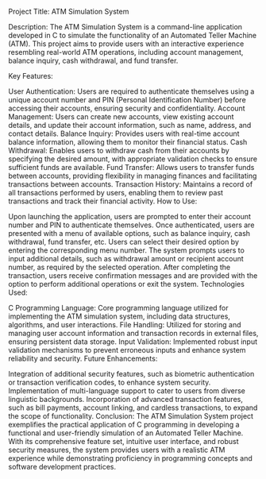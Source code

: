 Project Title: ATM Simulation System

Description:
The ATM Simulation System is a command-line application developed in C to simulate the functionality of an Automated Teller Machine (ATM). This project aims to provide users with an interactive experience resembling real-world ATM operations, including account management, balance inquiry, cash withdrawal, and fund transfer.

Key Features:

User Authentication: Users are required to authenticate themselves using a unique account number and PIN (Personal Identification Number) before accessing their accounts, ensuring security and confidentiality.
Account Management: Users can create new accounts, view existing account details, and update their account information, such as name, address, and contact details.
Balance Inquiry: Provides users with real-time account balance information, allowing them to monitor their financial status.
Cash Withdrawal: Enables users to withdraw cash from their accounts by specifying the desired amount, with appropriate validation checks to ensure sufficient funds are available.
Fund Transfer: Allows users to transfer funds between accounts, providing flexibility in managing finances and facilitating transactions between accounts.
Transaction History: Maintains a record of all transactions performed by users, enabling them to review past transactions and track their financial activity.
How to Use:

Upon launching the application, users are prompted to enter their account number and PIN to authenticate themselves.
Once authenticated, users are presented with a menu of available options, such as balance inquiry, cash withdrawal, fund transfer, etc.
Users can select their desired option by entering the corresponding menu number.
The system prompts users to input additional details, such as withdrawal amount or recipient account number, as required by the selected operation.
After completing the transaction, users receive confirmation messages and are provided with the option to perform additional operations or exit the system.
Technologies Used:

C Programming Language: Core programming language utilized for implementing the ATM simulation system, including data structures, algorithms, and user interactions.
File Handling: Utilized for storing and managing user account information and transaction records in external files, ensuring persistent data storage.
Input Validation: Implemented robust input validation mechanisms to prevent erroneous inputs and enhance system reliability and security.
Future Enhancements:

Integration of additional security features, such as biometric authentication or transaction verification codes, to enhance system security.
Implementation of multi-language support to cater to users from diverse linguistic backgrounds.
Incorporation of advanced transaction features, such as bill payments, account linking, and cardless transactions, to expand the scope of functionality.
Conclusion:
The ATM Simulation System project exemplifies the practical application of C programming in developing a functional and user-friendly simulation of an Automated Teller Machine. With its comprehensive feature set, intuitive user interface, and robust security measures, the system provides users with a realistic ATM experience while demonstrating proficiency in programming concepts and software development practices.
